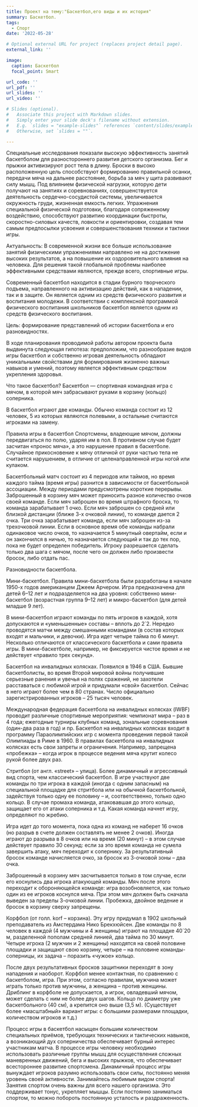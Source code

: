 ```yaml
---
title: Проект на тему:"Баскетбол,его виды и их история"
summary: Баскетбол.
tags:
  - Спорт
date: '2022-05-28'

# Optional external URL for project (replaces project detail page).
external_link: ''

image:
  caption: Баскетбол
  focal_point: Smart

url_code: ''
url_pdf: ''
url_slides: ''
url_video: ''

# Slides (optional).
#   Associate this project with Markdown slides.
#   Simply enter your slide deck's filename without extension.
#   E.g. `slides = "example-slides"` references `content/slides/example-slides.md`.
#   Otherwise, set `slides = ""`.

---
```


Специальные исследования показали высокую эффективность занятий баскетболом для разностороннего развития детского организма. Бег и прыжки активизируют рост тела в длину. Броски в высоко расположенную цель способствуют формированию правильной осанки, передачи мяча на дальнее расстояние, борьба за мяч у щита развивают силу мышц. Под влиянием физической нагрузки, которую дети получают на занятиях и соревнованиях, совершенствуется деятельность сердечно-сосудистой системы, увеличивается окружность груди, жизненная емкость легких.
Упражнения специальной физической подготовки, благодаря сопряженному воздействию, способствуют развитию координации быстроты, скоростно-силовых качеств, ловкости и ориентировки, создавая тем самым предпосылки усвоения и совершенствования техники и тактики игры.

Актуальность: В современной жизни все больше использование занятий физическими упражнениями направлено не на достижение высоких результатов, а на повышение их оздоровительного влияния на человека. Для решения такой глобальной проблемы наиболее эффективными средствами являются, прежде всего, спортивные игры.

Современный баскетбол находится в стадии бурного творческого подъема, направленного на активизацию действий, как в нападении, так и в защите. Он является одним из средств физического развития и воспитания молодежи. В соответствии с комплексной программой физического воспитания школьников баскетбол является одним из средств физического воспитания.

Цель: формирование представлений об истории баскетбола и его разновидностях.

В ходе планирования проводимой работы автором проекта была выдвинута следующая гипотеза: предположим, что разнообразие видов игры баскетбол и собственно игровая деятельность обладают уникальными свойствами для формирования жизненно важных навыков и умений, поэтому является эффективным средством укрепления здоровья.

Что такое баскетбол?
Баскетбол — спортивная командная игра с мячом, в которой мяч забрасывают руками в корзину (кольцо) соперника.

В баскетбол играют две команды. Обычно команда состоит из 12 человек, 5 из которых являются полевыми, а остальные считаются игроками на замену.

Правила игры в баскетбол
Спортсмены, владеющие мячом, должны передвигаться по полю, ударяя им в пол. В противном случае будет засчитан «пронос мяча», а это нарушение правил в баскетболе. Случайное прикосновение к мячу отличной от руки частью тела не считается нарушением, в отличие от целенаправленной игры ногой или кулаком.

Баскетбольный матч состоит из 4 периодов или таймов, но время каждого тайма (время игры) разнится в зависимости от баскетбольной ассоциации. Между периодами предусмотрены короткие перерывы. Заброшенный в корзину мяч может приносить разное количество очков своей команде. Если мяч заброшен во время штрафного броска, то команда зарабатывает 1 очко. Если мяч заброшен со средней или близкой дистанции (ближе 3-х очковой линии), то команде дается 2 очка.
Три очка зарабатывает команда, если мяч заброшен из-за трехочковой линии. Если в основное время обе команды набрали одинаковое число очков, то назначается 5 минутный овертайм, если и он закончился в ничью, то назначается следующий и так до тех пор, пока не будет определен победитель. Игроку разрешается сделать только два шага с мячом, после чего он должен либо произвести бросок, либо отдать пас.

Разновидности баскетбола.

Мини-баскетбол. Правила мини-баскетбола были разработаны в начале 1950-х годов американцем Джеем Арчером. Игра предназначена для детей 6–12 лет и подразделяется на два уровня: собственно мини-баскетбол (возрастная группа 9–12 лет) и микро-баскетбол (для детей младше 9 лет).

В мини-баскетбол играют команды по пять игроков в каждой, хотя допускаются и «уменьшенные» составы – вплоть до 2´2. Нередко проводятся матчи между смешанными командами (в состав которых входят и мальчики, и девочки). Игра идет четыре тайма по 6 минут. Несколько отличаются от классического баскетбола и сами правила игры. В мини-баскетболе, например, не фиксируется чистое время и не действует «правило трех секунд».

Баскетбол на инвалидных колясках. Появился в 1946 в США. Бывшие баскетболисты, во время Второй мировой войны получившие серьезные ранения и увечья на полях сражений, не захотели расставаться с любимой игрой и придумали «свой» баскетбол. Сейчас в него играют более чем в 80 странах. Число официально зарегистрированных игроков – 25 тысяч человек.

Международная федерация баскетбола на инвалидных колясках (IWBF) проводит различные спортивные мероприятия: чемпионат мира – раз в 4 года; ежегодные турниры клубных команд, зональные соревнования (один-два раза в год) и пр. Баскетбол на инвалидных колясках входит в программу Параолимпийских игр с момента проведения первой такой Олимпиады в Риме в 1960. В правилах баскетбола на инвалидных колясках есть свои запреты и ограничения. Например, запрещена «пробежка» – когда игрок в процессе ведения мяча крутит колесо рукой более двух раз.

Стритбол (от англ. «street» – улица). Более динамичный и агрессивный вид спорта, чем классический баскетбол. В игре участвуют две команды по три игрока в каждой (иногда с одним запасным) на специальной площадке для стритбола или на обычной баскетбольной, задействуя только одну ее половину – и, соответственно, только одно кольцо. В случае промаха команда, атаковавшая до этого кольцо, защищает его от атаки соперника и т.д. Какая команда начнет игру, определяют по жребию.

Игра идет до того момента, пока одна из команд не наберет 16 очков (но разрыв в счете должен составлять не менее 2 очков). Иногда играют до разрыва в 8 очков или на время (20 минут) – в этом случае действует правило 30 секунд: если за это время команда не сумела завершить атаку, мяч переходит к сопернику. За результативный бросок команде начисляется очко, за бросок из 3-очковой зоны – два очка.

Заброшенный в корзину мяч засчитывается только в том случае, если его коснулись два игрока атакующей команды. Мяч после этого переходит к обороняющейся команде: игра возобновляется, как только один из ее игроков коснулся мяча. При этом мяч должен быть сначала выведен за пределы 3-очковой линии. Пробежка, двойное ведение и бросок в корзину сверху запрещены.

Корфбол (от голл. korf – корзина). Эту игру придумал в 1902 школьный преподаватель из Амстердама Нико Брекхюйсен. Две команды по 8 человек в каждой (4 мужчины и 4 женщины) играют на площадке 40´20 м, разделенной пополам средней линией, два тайма по 30 минут. Четыре игрока (2 мужчин и 2 женщины) находятся на своей половине площадки и защищают свою корзину, четыре – на половине команды-соперницы, их задача – поразить «чужое» кольцо.

После двух результативных бросков защитники переходят в зону нападения и наоборот. Корфбол менее контактная, по сравнению с баскетболом, игра. При этом, согласно правилам, мужчина может играть только против мужчины, а женщина – против женщины. Дриблинг в корфболе не допускается, а игрок, овладевший мячом, может сделать с ним не более двух шагов. Кольцо по диаметру уже баскетбольного (40 см), а крепится оно выше (3,5 м). (Существует более «масштабный» вариант игры: с большими размерами площадки, количеством игроков и т.д.)

Процесс игры в баскетбол насыщен большим количеством специальных приёмов, требующих технических и тактических навыков, а возникающий дух соперничества обеспечивает бурный интерес участникам матча. В процессе игры человеку необходимо использовать различные группы мышц для осуществления сложных маневренных движений, бега и высоких прыжков, что обеспечивает всестороннее развитие спортсмена. Динамичный процесс игры вынуждает игроков разумно использовать свои силы, постоянно меняя уровень своей активности.
Занимайтесь любимым видом спорта!
Занятия спортом очень важны для всего нашего организма. Это поддерживает тонус, укрепляет мышцы. Если постоянно заниматься спортом, то можно побороть постоянную усталость и раздраженность.
